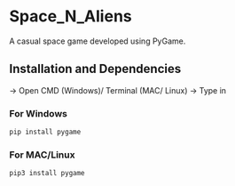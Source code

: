 # Space_N_Aliens

A casual space game developed using PyGame.

## Installation and Dependencies

-> Open CMD (Windows)/ Terminal (MAC/ Linux)
-> Type in

### For Windows
```bash
pip install pygame
```
### For MAC/Linux
```bash
pip3 install pygame
``` 
